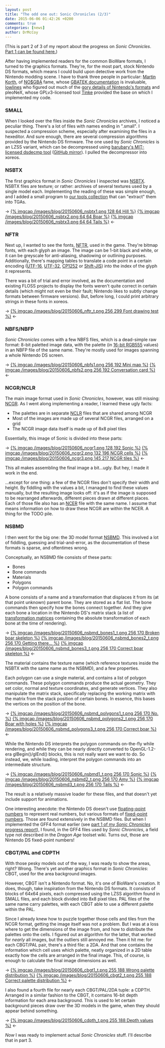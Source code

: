```yaml
---
layout: post
title: "The odd one out: Sonic Chronicles (2/3)"
date: 2015-06-06 01:42:26 +0200
comments: true
categories: [news]
author: DrMcCoy
---
```


(This is part 2 of 3 of my report about the progress on *Sonic Chronicles*. [Part 1 can be found here.](/blog/2015/06/05/the-odd-one-out-sonic-chronicles-1-slash-3/))

After having implemented readers for the common BioWare formats, I turned to the graphics formats. They're, for the most part, stock Nintendo DS formats, which means I could build upon detective work from the Nintendo modding scene. I have to thank three people in particular: [Martin Korth](http://problemkaputt.de/), of [NO$GBA](http://problemkaputt.de/gba.htm) fame, whose [GBATEK documentation](http://problemkaputt.de/gbatek.htm) is invaluable, [lowlines](http://llref.emutalk.net/) who figured out much of the [gory details of Nintendo's formats](http://llref.emutalk.net/docs/) and pleoNeX, whose GPLv3-licensed tool [Tinke](https://github.com/pleonex/tinke) provided the base on which I implemented my code.

### SMALL ###

When I looked over the files inside the *Sonic Chronicles* archives, I noticed a peculiar thing. There's a lot of files with names ending in ".small". I suspected a compression scheme, especially after examining the files in a hexeditor. And sure enough, there are several compression algorithms provided by the Nintendo DS firmware. The one used by *Sonic Chronicles* is an LZSS variant, which can be decompressed using [barubary's MIT-licensed dsdecmp tool](https://code.google.com/p/dsdecmp/) ([GitHub mirror](https://github.com/gravgun/dsdecmp)). I pulled the decompressor into xoreos.

### NSBTX ###

The first graphics format in *Sonic Chronicles* I inspected was [NSBTX](http://llref.emutalk.net/docs/?file=xml/btx0.xml#xml-doc). NSBTX files are texture; or rather: archives of several textures used by a single model each. Implementing the reading of these was simple enough, and I added a small program to [our tools collection](https://github.com/xoreos/xoreos-tools) that can "extract" them into TGAs.

-> [{% imgcap /images/blog/20150606_nsbtx1.png 128 64 Hill %}](/images/blog/20150606_nsbtx1.png) [{% imgcap /images/blog/20150606_nsbtx2.png 64 64 Boar %}](/images/blog/20150606_nsbtx2.png) [{% imgcap /images/blog/20150606_nsbtx3.png 64 64 Tails %}](/images/blog/20150606_nsbtx3.png) <-

### NFTR ###

Next up, I wanted to see the fonts, [NFTR](http://romxhack.esforos.com/fuentes-nftr-de-nds-t67), used in the game. They're bitmap fonts, with each glyph an image. The image can be 1-bit black and white, or it can be greyscale for anti-aliasing, shadowing or outlining purposes. Additionally, there's mapping tables to translate a code point in a certain encoding ([UTF-16](https://en.wikipedia.org/wiki/UTF-16), [UTF-32](https://en.wikipedia.org/wiki/UTF-32), [CP1252](https://en.wikipedia.org/wiki/Windows-1252) or [Shift-JIS](https://en.wikipedia.org/wiki/Shift_JIS)) into the index of the glyph it represents. 

There was a bit of trial and error involved, as the documentation and existing FLOSS projects to display the fonts weren't quite correct in certain details (which might not even be their fault; Nintendo likes to subtly change formats between firmware versions). But, before long, I could print arbitrary strings in these fonts in xoreos.

-> [{% imgcap /images/blog/20150606_nftr_t.png 256 299 Font drawing test %}](/images/blog/20150606_nftr.png) <-

### NBFS/NBFP ###

*Sonic Chronicles* comes with a few NBFS files, which is a dead-simple raw format: 8-bit paletted image data, with the palette (in [16-bit RGB555](https://en.wikipedia.org/wiki/High_color) values) in an NBFP file of the same name. They're mostly used for images spanning a whole Nintendo DS screen.

-> [{% imgcap /images/blog/20150606_nbfs1.png 256 192 Mini map %}](/images/blog/20150606_nbfs1.png) [{% imgcap /images/blog/20150606_nbfs2.png 256 192 Conversation card %}](/images/blog/20150606_nbfs2.png) <-

### NCGR/NCLR ###

The main image format used in *Sonic Chronicles*, however, was still missing: [NCGR](http://llref.emutalk.net/docs/?file=xml/ncgr.xml#xml-doc). As I went along implementing a reader, I learned these ugly facts:

- The palettes are in separate [NCLR](http://llref.emutalk.net/docs/?file=xml/nclr.xml#xml-doc) files that are shared among NCGR
- Most of the images are made up of several NCGR files, arranged on a grid
- The NCGR image data itself is made up of 8x8 pixel tiles

Essentially, this image of Sonic is divided into these parts:

-> [{% imgcap /images/blog/20150606_ncgr1.png 128 192 Sonic %}](/images/blog/20150606_ncgr1.png) [{% imgcap /images/blog/20150606_ncgr2.png 132 196 NCGR cells %}](/images/blog/20150606_ncgr2.png) [{% imgcap /images/blog/20150606_ncgr3.png 145 217 NCGR tiles %}](/images/blog/20150606_ncgr3.png) <-

This all makes assembling the final image a bit...ugly. But hey, I made it work in the end.

...except for one thing: a few of the NCGR files don't specify their width and height. By fiddling with the values a bit, I managed to find these values manually, but the resulting image looks off: it's as if the image is supposed to be rearranged afterwards, different pieces drawn at different places. Each of those file also has an [NCER](http://llref.emutalk.net/docs/?file=xml/ncer.xml#xml-doc) file with the same name. I assume that means information on how to draw these NCGR are within the NCER. A thing for the TODO pile.

### NSBMD ###

I then went for the big one: the 3D model format [NSBMD](http://llref.emutalk.net/docs/?file=xml/bmd0.xml#xml-doc). This involved a lot of fiddling, guessing and trial-and-error, as the documentation of these formats is sparse, and oftentimes wrong.

Conceptually, an NSBMD file consists of these parts:

- Bones
- Bone commands
- Materials
- Polygons
- Polygon commands

A bone consists of a name and a transformation that displaces it from its (at that point unknown) parent bone. They are stored as a flat list. The bone commands then specify how the bones connect together. And they give each bone a location in the Nintendo DS's matrix stack (a list of [transformation matrices](https://en.wikipedia.org/wiki/Transformation_matrix) containing the absolute transformation of each bone at the time of rendering).

-> [{% imgcap /images/blog/20150606_nsbmd_bones1_t.png 256 170 Broken boar skeleton %}](/images/blog/20150606_nsbmd_bones1.png) [{% imgcap /images/blog/20150606_nsbmd_bones2_t.png 256 170 Getting there... %}](/images/blog/20150606_nsbmd_bones2.png) [{% imgcap /images/blog/20150606_nsbmd_bones3_t.png 256 170 Correct boar skeleton %}](/images/blog/20150606_nsbmd_bones3.png) <-

The material contains the texture name (which reference textures inside the NSBTX with the same name as the NSBMD), and a few properties.

Each polygon can use a single material, and contains a list of polygon commands. These polygon commands produce the actual geometry. They set color, normal and texture coordinates, and generate vertices. They also manipulate the matrix stack, specifically replacing the working matrix with the matrix from the stack position of certain bones. In essence, this bases the vertices on the position of the bone.

-> [{% imgcap /images/blog/20150606_nsbmd_polygons1_t.png 256 170 No. %}](/images/blog/20150606_nsbmd_polygons1.png) [{% imgcap /images/blog/20150606_nsbmd_polygons2_t.png 256 170 Boar with holes %}](/images/blog/20150606_nsbmd_polygons2.png) [{% imgcap /images/blog/20150606_nsbmd_polygons3_t.png 256 170 Correct boar %}](/images/blog/20150606_nsbmd_polygons3.png) <-

While the Nintendo DS interprets the polygon commands on-the-fly while rendering, and while they can be nearly directly converted to OpenGL-1.2-era glBegin()/glEnd() blocks, this is not really want we want to do. So instead, we, while loading, interpret the polygon commands into an intermediate structure.

-> [{% imgcap /images/blog/20150606_nsbmd1_t.png 256 170 Sonic %}](/images/blog/20150606_nsbmd1.png) [{% imgcap /images/blog/20150606_nsbmd2_t.png 256 170 Amy %}](/images/blog/20150606_nsbmd2.png) [{% imgcap /images/blog/20150606_nsbmd3_t.png 256 170 Tails %}](/images/blog/20150606_nsbmd3.png) <-

The result is a relatively massive loader for these files, and that doesn't yet include support for animations.

One interesting anecdote: the Nintendo DS doesn't use [floating-point numbers](https://en.wikipedia.org/wiki/Floating_point) to represent real numbers, but various formats of [fixed-point numbers](https://en.wikipedia.org/wiki/Fixed-point_arithmetic). Those are found extensively in the NSBMD files. But when I implemented the GFF4 format earlier (see [part 1 of my *Sonic Chronicles* progress report](/blog/2015/06/05/the-odd-one-out-sonic-chronicles-1-slash-3/)), I found, in the GFF4 files used by *Sonic Chronicles*, a field type not described in the *Dragon Age* toolset wiki. Turns out, those are Nintendo DS fixed-point numbers!

### CBGT/PAL and CDPTH ###

With those pesky models out of the way, I was ready to show the areas, right? Wrong. There's yet another graphics format in *Sonic Chronicles*: CBGT, used for the area background images.

However, CBGT isn't a Nintendo format. No, it's one of BioWare's creation. It does, though, take inspiration from the Nintendo DS formats. It consists of blocks of 64x64 pixels, each compressed using the LZSS algorithm found in SMALL files, and each block divided into 8x8 pixel tiles. PAL files of the same name carry palettes, with each CBGT able to use a different palette within the PAL.

Since I already knew how to puzzle together those cells and tiles from the NCGR format, getting the image itself was not a problem. But I was at a loss where to get the dimensions of the image from, and how to distribute the palettes onto the cells. I figured out an algorithm for the latter, that worked for *nearly* all images, but the outliers still annoyed me. Then it hit me: for each CBGT/PAL pair, there's a third file: a 2DA. And that one contains the information which cell uses which palette, neatly organized in a 2D table exactly how the cells are arranged in the final image. This, of course, is enough to calculate the final image dimensions as well.

-> [{% imgcap /images/blog/20150606_cbgt1_t.png 255 188 Wrong palette distribution %}](/images/blog/20150606_cbgt1.png) [{% imgcap /images/blog/20150606_cbgt2_t.png 255 188 Correct palette distribution %}](/images/blog/20150606_cbgt2.png) <-

I also found a fourth file for nearly each CBGT/PAL/2DA tuple: a CDPTH. Arranged in a similar fashion to the CBGT, it contains 16-bit depth information for each area background. This is used to let certain background pieces draw over the 3D models in the game, when they should appear behind something.

-> [{% imgcap /images/blog/20150606_cdpth_t.png 255 188 Depth values %}](/images/blog/20150606_cdpth.png) <-

*Now* I was ready to implement actual *Sonic Chronicles* stuff. I'll describe that in part 3.
